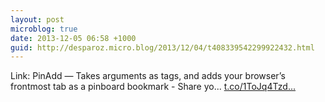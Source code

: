 ```yaml
---
layout: post
microblog: true
date: 2013-12-05 06:58 +1000
guid: http://desparoz.micro.blog/2013/12/04/t408339542299922432.html
---
```

Link: PinAdd — Takes arguments as tags, and adds your browser’s frontmost tab as a pinboard bookmark - Share yo... [t.co/1ToJq4Tzd...](http://t.co/1ToJq4Tzdx)
